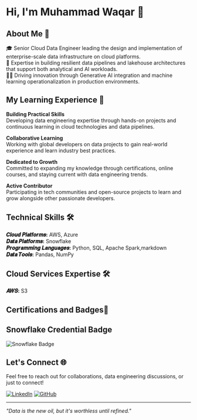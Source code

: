 # Hi, I'm Muhammad Waqar 👋

## About Me 🚀

🎓 Senior Cloud Data Engineer leading the design and implementation of enterprise-scale data infrastructure on cloud platforms.  
🔨 Expertise in building resilient data pipelines and lakehouse architectures that support both analytical and AI workloads.  
👨‍💻 Driving innovation through Generative AI integration and machine learning operationalization in production environments.
## My Learning Experience 🙌

**Building Practical Skills**  
Developing data engineering expertise through hands-on projects and continuous learning in cloud technologies and data pipelines.

**Collaborative Learning**  
Working with global developers on data projects to gain real-world experience and learn industry best practices.

**Dedicated to Growth**  
Committed to expanding my knowledge through certifications, online courses, and staying current with data engineering trends.

**Active Contributor**  
Participating in tech communities and open-source projects to learn and grow alongside other passionate developers.

## Technical Skills 🛠️

**𝑪𝒍𝒐𝒖𝒅 𝑷𝒍𝒂𝒕𝒇𝒐𝒓𝒎𝒔:** AWS, Azure  
**𝑫𝒂𝒕𝒂 𝑷𝒍𝒂𝒕𝒇𝒐𝒓𝒎𝒔:** Snowflake  
**𝑷𝒓𝒐𝒈𝒓𝒂𝒎𝒎𝒊𝒏𝒈 𝑳𝒂𝒏𝒈𝒖𝒂𝒈𝒆𝒔:** Python, SQL, Apache Spark,markdown  
**𝑫𝒂𝒕𝒂 𝑻𝒐𝒐𝒍𝒔:** Pandas, NumPy  

## Cloud Services Expertise 🛠️

**𝑨𝑾𝑺:** S3

## Certifications and Badges📜
## Snowflake Credential Badge
![Snowflake Badge](https://api.accredible.com/v1/credential/generate_baked_badge?credential_id=157658884)




## Let's Connect 🌐

Feel free to reach out for collaborations, data engineering discussions, or just to connect!

[![LinkedIn](https://img.shields.io/badge/LinkedIn-Muhammad_Waqar-blue?style=flat&logo=linkedin)](https://www.linkedin.com/in/muhammad-waqar-9b4584233/)
[![GitHub](https://img.shields.io/badge/GitHub-MuhammadWaqar7-black?style=flat&logo=github)](https://github.com/MuhammadWaqar7)

---

*"Data is the new oil, but it's worthless until refined."*
